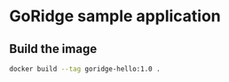 # GoRidge sample application

## Build the image

```bash
docker build --tag goridge-hello:1.0 .
```
